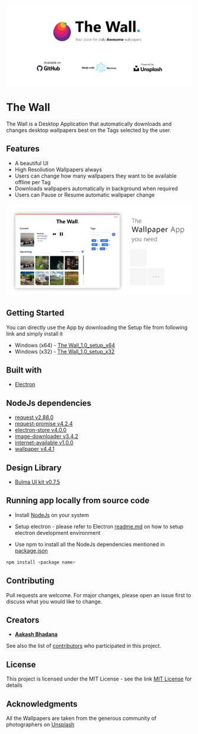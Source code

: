 ![The Wall](assets/banner.png?raw=true "Splash")

# The Wall

The Wall is a Desktop Application that automatically downloads and changes desktop wallpapers best on the Tags selected by the user. 

## Features

* A beautiful UI
* High Resoliution Wallpapers always
* Users can change how many wallpapers they want to be available offline per Tag
* Downloads wallpapers automatically in background when required
* Users can Pause or Resume automatic wallpaper change

![The Wallpaper app you need](assets/youneed.png?raw=true "TheWall")

## Getting Started

You can directly use the App by downloading the Setup file from following link and simply install it

* Windows (x64) - [The Wall_1.0_setup_x64](https://github.com/aakashbhadana/The-Wall/dist/)
* Windows (x32) - [The Wall_1.0_setup_x32](https://github.com/aakashbhadana/The-Wall/dist/)

## Built with

* [Electron](https://electronjs.org/)

## NodeJs dependencies

* [request v2.88.0](https://www.npmjs.com/package/request)
* [request-promise v4.2.4](https://www.npmjs.com/package/request-promise)
* [electron-store v4.0.0](https://www.npmjs.com/package/electron-store)
* [image-downloader v3.4.2](https://npmjs.com/package/image-downloader)
* [internet-available v1.0.0](https://www.npmjs.com/package/internet-available)
* [wallpaper v4.4.1](https://www.npmjs.com/package/wallpaper)

## Design Library

* [Bulma UI kit v0.7.5](https://bulma.io)

## Running app locally from source code

* Install [NodeJs](https://nodejs.org/en/) on your system

* Setup electron - please refer to Electron [readme.md](https://github.com/aakashbhadana/electron) on how to setup electron development environment

* Use npm to install all the NodeJs dependencies mentioned in [package.json](package.json)

```sh
npm install <package name>
```

## Contributing

Pull requests are welcome. For major changes, please open an issue first to discuss what you would like to change.

## Creators

* [**Aakash Bhadana**](https://github.com/aakashbhadana)

See also the list of [contributors](https://github.com/your/project/contributors) who participated in this project.

## License

This project is licensed under the MIT License - see the link [MIT License](https://opensource.org/licenses/MIT) for details

## Acknowledgments

All the Wallpapers are taken from the generous community of photographers on [Unsplash](https://unsplash.com/)